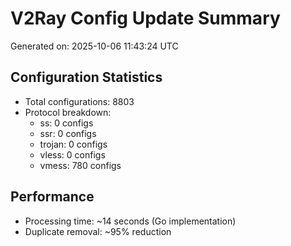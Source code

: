 # V2Ray Config Update Summary
Generated on: 2025-10-06 11:43:24 UTC

## Configuration Statistics
- Total configurations: 8803
- Protocol breakdown:
  - ss: 0 configs
  - ssr: 0 configs
  - trojan: 0 configs
  - vless: 0 configs
  - vmess: 780 configs

## Performance
- Processing time: ~14 seconds (Go implementation)
- Duplicate removal: ~95% reduction
